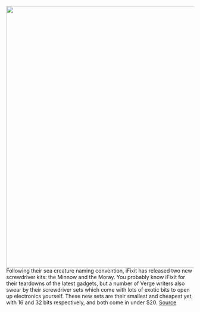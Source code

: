 <img src='https://cdn.vox-cdn.com/uploads/chorus_asset/file/11490453/a-01.0.png' width='700px' /><br/>
Following their sea creature naming convention, iFixit has released two new screwdriver kits: the Minnow and the Moray. You probably know iFixit for their teardowns of the latest gadgets, but a number of Verge writers also swear by their screwdriver sets which come with lots of exotic bits to open up electronics yourself. These new sets are their smallest and cheapest yet, with 16 and 32 bits respectively, and both come in under $20.
<a href='https://www.theverge.com/circuitbreaker/2020/12/1/21870605/ifixit-new-screwdriver-sets-minnow-moray-torx-triwing-pentalobe-hex-repair'> Source <a/>
